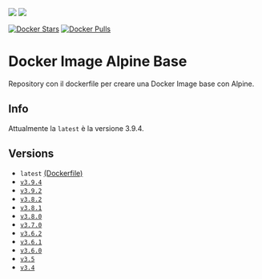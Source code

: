 [![](https://images.microbadger.com/badges/image/scolagreco/docker-alpine.svg)](https://microbadger.com/images/scolagreco/docker-alpine) 
[![](https://images.microbadger.com/badges/commit/scolagreco/docker-alpine.svg)](https://microbadger.com/images/scolagreco/docker-alpine)

[![Docker Stars](https://img.shields.io/docker/stars/scolagreco/docker-alpine.svg)](https://hub.docker.com/r/scolagreco/docker-alpine/)
[![Docker Pulls](https://img.shields.io/docker/pulls/scolagreco/docker-alpine.svg)](https://hub.docker.com/r/scolagreco/docker-alpine/)

# Docker Image Alpine Base

Repository con il dockerfile per creare una Docker Image base con Alpine.

## Info

Attualmente la `latest` è la versione 3.9.4.

## Versions

- `latest` [(Dockerfile)](https://github.com/scolagreco/docker-alpine/blob/master/Dockerfile)
- [`v3.9.4`](https://github.com/scolagreco/docker-alpine/releases/tag/v3.9.4)
- [`v3.9.2`](https://github.com/scolagreco/docker-alpine/releases/tag/v3.9.2)
- [`v3.8.2`](https://github.com/scolagreco/docker-alpine/releases/tag/v3.8.2)
- [`v3.8.1`](https://github.com/scolagreco/docker-alpine/releases/tag/v3.8.1)
- [`v3.8.0`](https://github.com/scolagreco/docker-alpine/releases/tag/v3.8.0)
- [`v3.7.0`](https://github.com/scolagreco/docker-alpine/releases/tag/v3.7.0)
- [`v3.6.2`](https://github.com/scolagreco/docker-alpine/releases/tag/v3.6.2)
- [`v3.6.1`](https://github.com/scolagreco/docker-alpine/releases/tag/v3.6.1)
- [`v3.6.0`](https://github.com/scolagreco/docker-alpine/releases/tag/v3.6.0)
- [`v3.5`](https://github.com/scolagreco/docker-alpine/releases/tag/v3.5)
- [`v3.4`](https://github.com/scolagreco/docker-alpine/releases/tag/v3.4)
